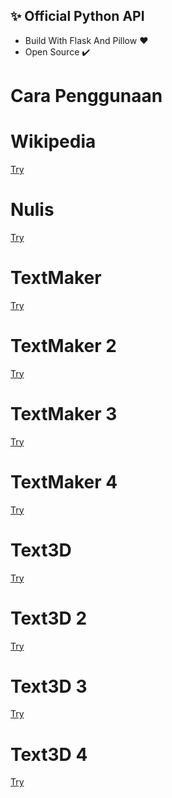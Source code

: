 ## ✨ Official Python API

- Build With Flask And Pillow ♥️
- Open Source ✔️

# Cara Penggunaan

# Wikipedia
<a href='https://pythonapis.clph.me/api/wikipedia?query=google'>Try</a>

# Nulis 
<a href='https://pythonapis.clph.me/api/nulis?text=caliph+ganteng+banget'>Try</a>

# TextMaker
<a href='https://pythonapis.clph.me/api/textmaker?text=caliph+ganteng+banget'>Try</a>

# TextMaker 2
<a href='https://pythonapis.clph.me/api/textmaker2?text=caliph+ganteng+banget'>Try</a>

# TextMaker 3
<a href='https://pythonapis.clph.me/api/textmaker3?text=caliph+ganteng+banget'>Try</a>

# TextMaker 4
<a href='https://pythonapis.clph.me/api/textmaker4?text=caliph+ganteng+banget'>Try</a>

# Text3D
<a href='https://pythonapis.clph.me/api/text3d?text=caliph+ganteng+banget'>Try</a>

# Text3D 2
<a href='https://pythonapis.clph.me/api/text3d-2?text=caliph+ganteng+banget'>Try</a>

# Text3D 3
<a href='https://pythonapis.clph.me/api/text3d-3?text=caliph+ganteng+banget'>Try</a>

# Text3D 4
<a href='https://pythonapis.clph.me/api/text3d-4?text=caliph+ganteng+banget'>Try</a>
